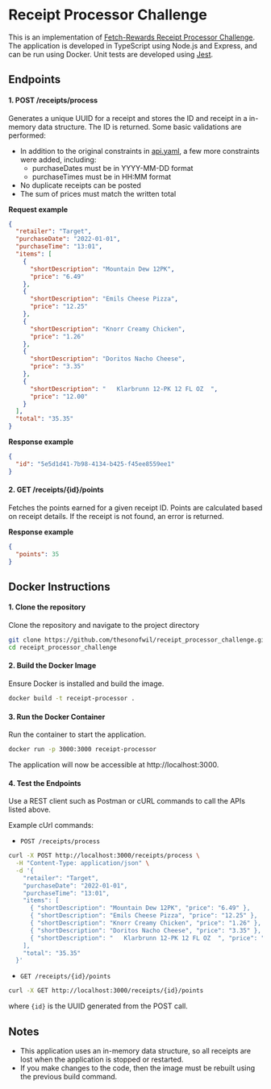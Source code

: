 # Receipt Processor Challenge

This is an implementation of [Fetch-Rewards Receipt Processor Challenge](https://github.com/fetch-rewards/receipt-processor-challenge). The application is developed in TypeScript using Node.js and Express, and can be run using Docker. Unit tests are developed using [Jest](https://jestjs.io/).

## Endpoints

#### 1. POST /receipts/process

Generates a unique UUID for a receipt and stores the ID and receipt in a in-memory data structure. The ID is returned. Some basic validations are performed:

- In addition to the original constraints in [api.yaml](./spec/api.yaml), a few more constraints were added, including:
  - purchaseDates must be in YYYY-MM-DD format
  - purchaseTimes must be in HH:MM format
- No duplicate receipts can be posted
- The sum of prices must match the written total

**Request example**

```json
{
  "retailer": "Target",
  "purchaseDate": "2022-01-01",
  "purchaseTime": "13:01",
  "items": [
    {
      "shortDescription": "Mountain Dew 12PK",
      "price": "6.49"
    },
    {
      "shortDescription": "Emils Cheese Pizza",
      "price": "12.25"
    },
    {
      "shortDescription": "Knorr Creamy Chicken",
      "price": "1.26"
    },
    {
      "shortDescription": "Doritos Nacho Cheese",
      "price": "3.35"
    },
    {
      "shortDescription": "   Klarbrunn 12-PK 12 FL OZ  ",
      "price": "12.00"
    }
  ],
  "total": "35.35"
}
```

**Response example**

```json
{
  "id": "5e5d1d41-7b98-4134-b425-f45ee8559ee1"
}
```

#### 2. GET /receipts/{id}/points

Fetches the points earned for a given receipt ID. Points are calculated based on receipt details. If the receipt is not found, an error is returned.

**Response example**

```json
{
  "points": 35
}
```

## Docker Instructions

#### 1. Clone the repository

Clone the repository and navigate to the project directory

```bash
git clone https://github.com/thesonofwil/receipt_processor_challenge.git
cd receipt_processor_challenge
```

#### 2. Build the Docker Image

Ensure Docker is installed and build the image.

```bash
docker build -t receipt-processor .
```

#### 3. Run the Docker Container

Run the container to start the application.

```bash
docker run -p 3000:3000 receipt-processor
```

The application will now be accessible at http://localhost:3000.

#### 4. Test the Endpoints

Use a REST client such as Postman or cURL commands to call the APIs listed above.

Example cUrl commands:

- `POST /receipts/process`

```bash
curl -X POST http://localhost:3000/receipts/process \
  -H "Content-Type: application/json" \
  -d '{
    "retailer": "Target",
    "purchaseDate": "2022-01-01",
    "purchaseTime": "13:01",
    "items": [
      { "shortDescription": "Mountain Dew 12PK", "price": "6.49" },
      { "shortDescription": "Emils Cheese Pizza", "price": "12.25" },
      { "shortDescription": "Knorr Creamy Chicken", "price": "1.26" },
      { "shortDescription": "Doritos Nacho Cheese", "price": "3.35" },
      { "shortDescription": "   Klarbrunn 12-PK 12 FL OZ  ", "price": "12.00" }
    ],
    "total": "35.35"
  }'
```

- `GET /receipts/{id}/points`

```bash
curl -X GET http://localhost:3000/receipts/{id}/points
```

where `{id}` is the UUID generated from the POST call.

## Notes

- This application uses an in-memory data structure, so all receipts are lost when the application is stopped or restarted.
- If you make changes to the code, then the image must be rebuilt using the previous build command.
